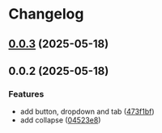 # Changelog

## [0.0.3](https://github.com/fasenderos/grapesjs-tailwindcss-daisyui-plugin/compare/v0.0.2...v0.0.3) (2025-05-18)

## 0.0.2 (2025-05-18)

### Features

* add button, dropdown and tab ([473f1bf](https://github.com/fasenderos/grapesjs-tailwindcss-daisyui-plugin/commit/473f1bf6311da0eac25c93279d5ecac4577aa62b))
* add collapse ([04523e8](https://github.com/fasenderos/grapesjs-tailwindcss-daisyui-plugin/commit/04523e8fca28482b0fe43589abb9fd11438a867e))
